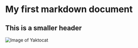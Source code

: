# My first markdown document
## This is a smaller header

![Image of Yaktocat](https://octodex.github.com/images/yaktocat.png)

